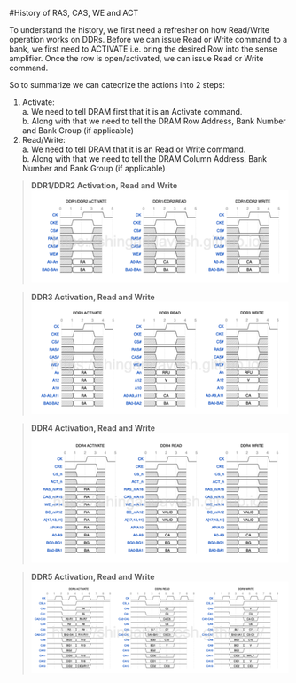 #History of RAS, CAS, WE and ACT

To understand the history, we first need a refresher on how Read/Write operation works on DDRs. Before we can issue Read or Write command to a bank, we first need to ACTIVATE i.e. bring the desired Row into the sense amplifier. Once the row is open/activated, we can issue Read or Write command.

So to summarize we can cateorize the actions into 2 steps:  
1. Activate:  
   a. We need to tell DRAM first that it is an Activate command.  
   b. Along with that we need to tell the DRAM Row Address, Bank Number and Bank Group (if applicable)  
3. Read/Write:  
   a. We need to tell DRAM that it is an Read or Write command.  
   b. Along with that we need to tell the DRAM Column Address, Bank Number and Bank Group (if applicable)  
   
> **DDR1/DDR2 Activation, Read and Write**
> ![zoomify](../images/DDR1_DDR2_ACT_RD_WR.png)

> **DDR3 Activation, Read and Write**
> ![zoomify](../images/DDR3_ACT_RD_WR.png)

> **DDR4 Activation, Read and Write**
> ![zoomify](../images/DDR4_ACT_RD_WR.png)

> **DDR5 Activation, Read and Write**
> ![zoomify](../images/DDR5_ACT_RD_WR.png)
